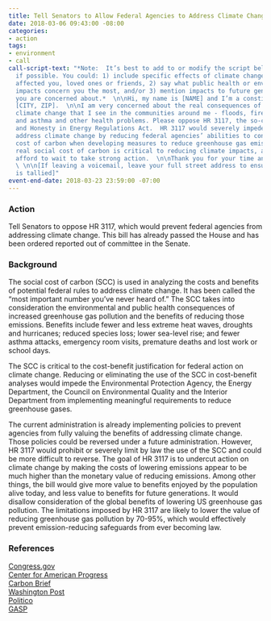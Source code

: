 ```yaml
---
title: Tell Senators to Allow Federal Agencies to Address Climate Change - Now
date: 2018-03-06 09:43:00 -08:00
categories:
- action
tags:
- environment
- call
call-script-text: "*Note:  It’s best to add to or modify the script below to personalize
  if possible. You could: 1) include specific effects of climate change that have
  affected you, loved ones or friends, 2) say what public health or environmental
  impacts concern you the most, and/or 3) mention impacts to future generations that
  you are concerned about.*  \n\nHi, my name is [NAME] and I’m a constituent from
  [CITY, ZIP].  \n\nI am very concerned about the real consequences of human-caused
  climate change that I see in the communities around me - floods, fires, droughts
  and asthma and other health problems. Please oppose HR 3117, the so-called Transparency
  and Honesty in Energy Regulations Act.  HR 3117 would severely impede efforts to
  address climate change by reducing federal agencies’ abilities to consider the social
  cost of carbon when developing measures to reduce greenhouse gas emissions. The
  real social cost of carbon is critical to reducing climate impacts, and we cannot
  afford to wait to take strong action.  \n\nThank you for your time and attention.
  \ \n\n[If leaving a voicemail, leave your full street address to ensure your call
  is tallied]"
event-end-date: 2018-03-23 23:59:00 -07:00
---
```


### Action
Tell Senators to oppose HR 3117, which would prevent federal agencies from addressing climate change.  This bill has already passed the House and has been ordered reported out of committee in the Senate.  

### Background
The social cost of carbon (SCC) is used in analyzing the costs and benefits of potential federal rules to address climate change.  It has been called the “most important number you’ve never heard of.”  The SCC takes into consideration the environmental and public health consequences of increased greenhouse gas pollution and the benefits of reducing those emissions.  Benefits include fewer and less extreme heat waves, droughts and hurricanes; reduced species loss; lower sea-level rise; and fewer asthma attacks, emergency room visits, premature deaths and lost work or school days.  

The SCC is critical to the cost-benefit justification for federal action on climate change. Reducing or eliminating the use of the SCC in cost-benefit analyses would impede the Environmental Protection Agency, the Energy Department, the Council on Environmental Quality and the Interior Department from implementing meaningful requirements to reduce greenhouse gases.  

The current administration is already implementing policies to prevent agencies from fully valuing the benefits of addressing climate change.  Those policies could be reversed under a future administration.  However, HR 3117 would prohibit or severely limit by law the use of the SCC and could be more difficult to reverse.  The goal of HR 3117 is to undercut action on climate change by making the costs of lowering emissions appear to be much higher than the monetary value of reducing emissions.  Among other things, the bill would give more value to benefits enjoyed by the population alive today, and less value to benefits for future generations. It would disallow consideration of the global benefits of lowering US greenhouse gas pollution. The limitations imposed by HR 3117 are likely to lower the value of reducing greenhouse gas pollution by 70-95%, which would effectively prevent emission-reducing safeguards from ever becoming law.  

### References
[Congress.gov](https://www.congress.gov/bill/115th-congress/house-bill/3117?q=%7B%22search%22%3A%5B%22HR+3117%22%5D%7D&r=1)  
[Center for American Progress](https://www.americanprogress.org/issues/green/reports/2017/04/19/430591/hidden-costs-president-trumps-campaign-erase-social-cost-carbon/)  
[Carbon Brief](https://www.carbonbrief.org/qa-social-cost-carbon)  
[Washington Post](https://www.washingtonpost.com/news/energy-environment/wp/2017/02/28/members-of-congress-met-to-discuss-the-costs-of-climate-change-they-ended-up-debating-its-existence/?utm_term=.624a440c610d)  
[Politico](https://www.politico.com/agenda/story/2017/03/the-hidden-impact-of-trumps-energy-executive-order-000384)  
[GASP](https://gaspgroup.org/oppose-hr3117/)